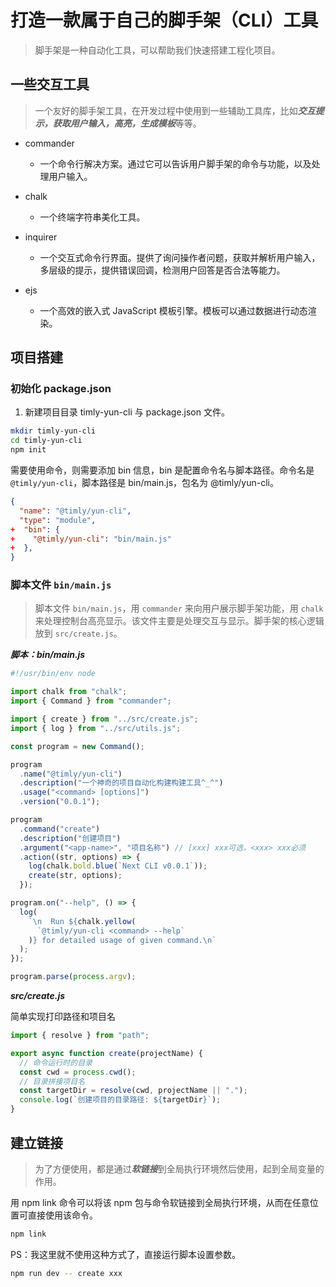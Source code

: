 # 打造一款属于自己的脚手架（CLI）工具

> 脚手架是一种自动化工具，可以帮助我们快速搭建工程化项目。

## 一些交互工具

> 一个友好的脚手架工具，在开发过程中使用到一些辅助工具库，比如***交互提示，获取用户输入，高亮，生成模板***等等。

- commander
  - 一个命令行解决方案。通过它可以告诉用户脚手架的命令与功能，以及处理用户输入。

- chalk
  - 一个终端字符串美化工具。

- inquirer
  - 一个交互式命令行界面。提供了询问操作者问题，获取并解析用户输入，多层级的提示，提供错误回调，检测用户回答是否合法等能力。

- ejs
  - 一个高效的嵌入式 JavaScript 模板引擎。模板可以通过数据进行动态渲染。

## 项目搭建

### 初始化 package.json

1. 新建项目目录 timly-yun-cli 与 package.json 文件。

```sh
mkdir timly-yun-cli
cd timly-yun-cli
npm init
```

需要使用命令，则需要添加 bin 信息，bin 是配置命令名与脚本路径。命令名是 `@timly/yun-cli`，脚本路径是 bin/main.js，包名为 @timly/yun-cli。

```json
{
  "name": "@timly/yun-cli",
  "type": "module",
+  "bin": {
+    "@timly/yun-cli": "bin/main.js"
+  },
}
```

### 脚本文件 `bin/main.js`

> 脚本文件 `bin/main.js`，用 `commander` 来向用户展示脚手架功能，用 `chalk` 来处理控制台高亮显示。该文件主要是处理交互与显示。脚手架的核心逻辑放到 `src/create.js`。

***脚本：bin/main.js***

```js
#!/usr/bin/env node

import chalk from "chalk";
import { Command } from "commander";

import { create } from "../src/create.js";
import { log } from "../src/utils.js";

const program = new Command();

program
  .name("@timly/yun-cli")
  .description("一个神奇的项目自动化构建构建工具^_^")
  .usage("<command> [options]")
  .version("0.0.1");

program
  .command("create")
  .description("创建项目")
  .argument("<app-name>", "项目名称") // [xxx] xxx可选，<xxx> xxx必须
  .action((str, options) => {
    log(chalk.bold.blue(`Next CLI v0.0.1`));
    create(str, options);
  });

program.on("--help", () => {
  log(
    `\n  Run ${chalk.yellow(
      `@timly/yun-cli <command> --help`
    )} for detailed usage of given command.\n`
  );
});

program.parse(process.argv);
```

***src/create.js***

简单实现打印路径和项目名

```js
import { resolve } from "path";

export async function create(projectName) {
  // 命令运行时的目录
  const cwd = process.cwd();
  // 目录拼接项目名
  const targetDir = resolve(cwd, projectName || ".");
  console.log(`创建项目的目录路径: ${targetDir}`);
}
```

## 建立链接

> 为了方便使用，都是通过***软链接***到全局执行环境然后使用，起到全局变量的作用。

用 npm link 命令可以将该 npm 包与命令软链接到全局执行环境，从而在任意位置可直接使用该命令。

```sh
npm link
```

PS：我这里就不使用这种方式了，直接运行脚本设置参数。

```sh
npm run dev -- create xxx
```
